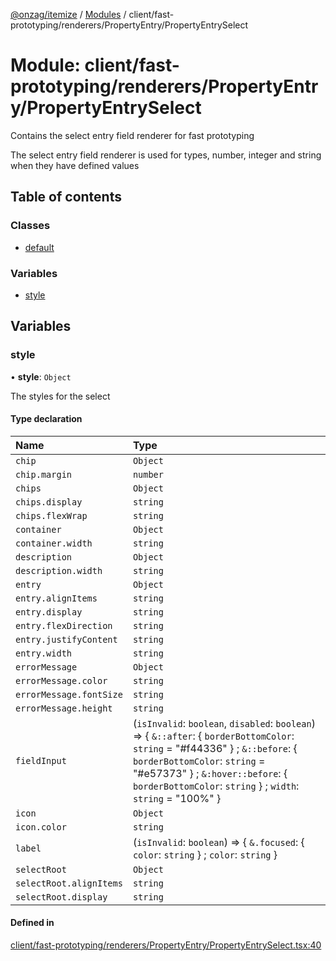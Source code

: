 [@onzag/itemize](../README.md) / [Modules](../modules.md) / client/fast-prototyping/renderers/PropertyEntry/PropertyEntrySelect

# Module: client/fast-prototyping/renderers/PropertyEntry/PropertyEntrySelect

Contains the select entry field renderer for fast prototyping

The select entry field renderer is used for types, number, integer and string when
they have defined values

## Table of contents

### Classes

- [default](../classes/client_fast_prototyping_renderers_PropertyEntry_PropertyEntrySelect.default.md)

### Variables

- [style](client_fast_prototyping_renderers_PropertyEntry_PropertyEntrySelect.md#style)

## Variables

### style

• **style**: `Object`

The styles for the select

#### Type declaration

| Name | Type |
| :------ | :------ |
| `chip` | `Object` |
| `chip.margin` | `number` |
| `chips` | `Object` |
| `chips.display` | `string` |
| `chips.flexWrap` | `string` |
| `container` | `Object` |
| `container.width` | `string` |
| `description` | `Object` |
| `description.width` | `string` |
| `entry` | `Object` |
| `entry.alignItems` | `string` |
| `entry.display` | `string` |
| `entry.flexDirection` | `string` |
| `entry.justifyContent` | `string` |
| `entry.width` | `string` |
| `errorMessage` | `Object` |
| `errorMessage.color` | `string` |
| `errorMessage.fontSize` | `string` |
| `errorMessage.height` | `string` |
| `fieldInput` | (`isInvalid`: `boolean`, `disabled`: `boolean`) => { `&::after`: { `borderBottomColor`: `string` = "#f44336" } ; `&::before`: { `borderBottomColor`: `string` = "#e57373" } ; `&:hover::before`: { `borderBottomColor`: `string`  } ; `width`: `string` = "100%" } |
| `icon` | `Object` |
| `icon.color` | `string` |
| `label` | (`isInvalid`: `boolean`) => { `&.focused`: { `color`: `string`  } ; `color`: `string`  } |
| `selectRoot` | `Object` |
| `selectRoot.alignItems` | `string` |
| `selectRoot.display` | `string` |

#### Defined in

[client/fast-prototyping/renderers/PropertyEntry/PropertyEntrySelect.tsx:40](https://github.com/onzag/itemize/blob/5c2808d3/client/fast-prototyping/renderers/PropertyEntry/PropertyEntrySelect.tsx#L40)
